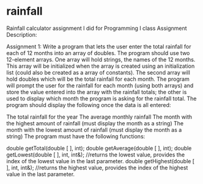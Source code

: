 # rainfall
Rainfall calculator assignment I did for Programming I class
Assignment Description:

Assignment 1: Write a program that lets the user enter the total rainfall for each of 12 months into an array of doubles. The program should use two 12-element arrays. One array will hold strings, the names of the 12 months. This array will be initialized when the array is created using an initialization list (could also be created as a array of constants). The second array will hold doubles which will be the total rainfail for each month. The program will prompt the user for the rainfall for each month (using both arrays) and store the value entered into the array with the rainfall totals; the other is used to display which month the program is asking for the rainfall total. The program should display the following once the data is all entered:

The total rainfall for the year
The average monthly rainfall
The month with the highest amount of rainfall (must display the month as a string)
The month with the lowest amount of rainfall (must display the month as a string)
The program must have the following functions:

double getTotal(double [ ], int);
double getAverage(double [ ], int);
double getLowest(double [ ], int, int&); //returns the lowest value, provides the index of the lowest value in the last parameter.
double getHighest(double [ ], int, int&); //returns the highest value, provides the index of the highest value in the last parameter.
